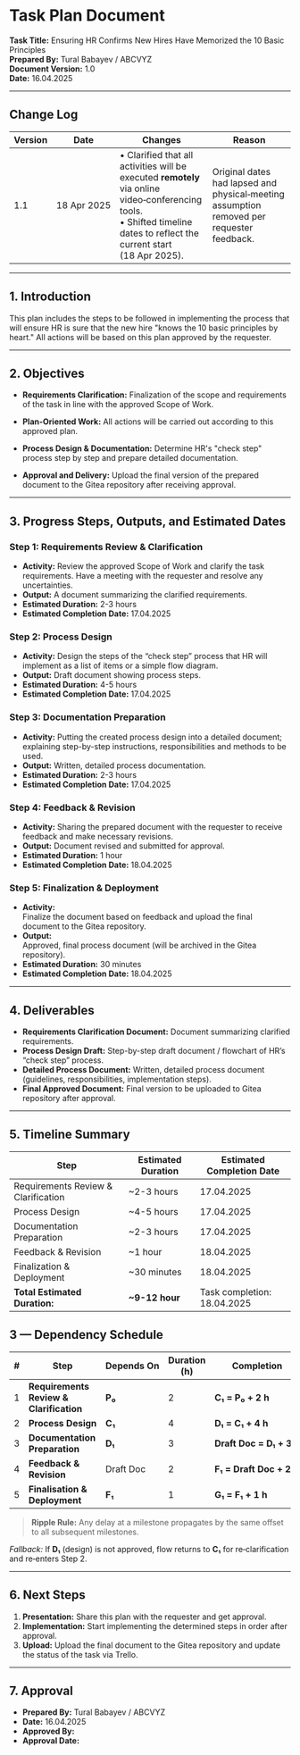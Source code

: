 # Task Plan Document

**Task Title:** Ensuring HR Confirms New Hires Have Memorized the 10 Basic Principles  
**Prepared By:** Tural Babayev / ABCVYZ  
**Document Version:** 1.0  
**Date:** 16.04.2025  

---

## Change Log

| Version | Date | Changes | Reason |
|---------|------|---------|--------|
| 1.1 | 18 Apr 2025 | • Clarified that all activities will be executed **remotely** via online video‑conferencing tools.<br>• Shifted timeline dates to reflect the current start (18 Apr 2025). | Original dates had lapsed and physical‑meeting assumption removed per requester feedback. |

---

## 1. Introduction
This plan includes the steps to be followed in implementing the process that will ensure HR is sure that the new hire "knows the 10 basic principles by heart." All actions will be based on this plan approved by the requester.

---

## 2. Objectives

- **Requirements Clarification:**
    Finalization of the scope and requirements of the task in line with the approved Scope of Work.

- **Plan-Oriented Work:**
    All actions will be carried out according to this approved plan.

- **Process Design & Documentation:**
    Determine HR's "check step" process step by step and prepare detailed documentation.

- **Approval and Delivery:**
    Upload the final version of the prepared document to the Gitea repository after receiving approval.

---

## 3. Progress Steps, Outputs, and Estimated Dates

### Step 1: Requirements Review & Clarification
- **Activity:**
    Review the approved Scope of Work and clarify the task requirements. Have a meeting with the requester and resolve any uncertainties.
- **Output:**
    A document summarizing the clarified requirements.
- **Estimated Duration:** 2-3 hours
- **Estimated Completion Date:** 17.04.2025

### Step 2: Process Design
- **Activity:**
    Design the steps of the “check step” process that HR will implement as a list of items or a simple flow diagram.
- **Output:**
    Draft document showing process steps.
- **Estimated Duration:** 4-5 hours
- **Estimated Completion Date:** 17.04.2025

### Step 3: Documentation Preparation
- **Activity:**
    Putting the created process design into a detailed document; explaining step-by-step instructions, responsibilities and methods to be used.
- **Output:**
    Written, detailed process documentation.
- **Estimated Duration:** 2-3 hours
- **Estimated Completion Date:** 17.04.2025

### Step 4: Feedback & Revision
- **Activity:**
    Sharing the prepared document with the requester to receive feedback and make necessary revisions.
- **Output:**
    Document revised and submitted for approval.
- **Estimated Duration:** 1 hour  
- **Estimated Completion Date:** 18.04.2025

### Step 5: Finalization & Deployment
- **Activity:**  
    Finalize the document based on feedback and upload the final document to the Gitea repository.
- **Output:**  
    Approved, final process document (will be archived in the Gitea repository).
- **Estimated Duration:** 30 minutes
- **Estimated Completion Date:** 18.04.2025

---

## 4. Deliverables

- **Requirements Clarification Document:** Document summarizing clarified requirements.
- **Process Design Draft:** Step-by-step draft document / flowchart of HR’s “check step” process.
- **Detailed Process Document:** Written, detailed process document (guidelines, responsibilities, implementation steps).
- **Final Approved Document:** Final version to be uploaded to Gitea repository after approval.

---

## 5. Timeline Summary

| **Step**                          | **Estimated Duration** | **Estimated Completion Date**          |
|-----------------------------------|------------------------|----------------------------------------|
| Requirements Review & Clarification | ~2-3 hours           | 17.04.2025                             |
| Process Design                    | ~4-5 hours             | 17.04.2025                             |
| Documentation Preparation         | ~2-3 hours             | 17.04.2025                             |
| Feedback & Revision               | ~1 hour                | 18.04.2025                             |
| Finalization & Deployment         | ~30 minutes            | 18.04.2025                             |
| **Total Estimated Duration:**     | **~9-12 hour**          | Task completion: 18.04.2025            |



## 3 — Dependency Schedule

| # | Step | Depends On | Duration (h) | Completion |
|---|------|------------|--------------|------------|
| 1 | **Requirements Review & Clarification** | **P₀** | 2 | **C₁ = P₀ + 2 h** |
| 2 | **Process Design** | **C₁** | 4 | **D₁ = C₁ + 4 h** |
| 3 | **Documentation Preparation** | **D₁** | 3 | **Draft Doc = D₁ + 3 h** |
| 4 | **Feedback & Revision** | Draft Doc | 2 | **F₁ = Draft Doc + 2 h** |
| 5 | **Finalisation & Deployment** | **F₁** | 1 | **G₁ = F₁ + 1 h** |

> **Ripple Rule:** Any delay at a milestone propagates by the same offset to all subsequent milestones.

*Fallback:* If **D₁** (design) is not approved, flow returns to **C₁** for re‑clarification and re‑enters Step 2.


---

## 6. Next Steps

1. **Presentation:** Share this plan with the requester and get approval.
2. **Implementation:** Start implementing the determined steps in order after approval.
3. **Upload:** Upload the final document to the Gitea repository and update the status of the task via Trello.

---

## 7. Approval

- **Prepared By:** Tural Babayev / ABCVYZ  
- **Date:** 16.04.2025  
- **Approved By:** 
- **Approval Date:** 


